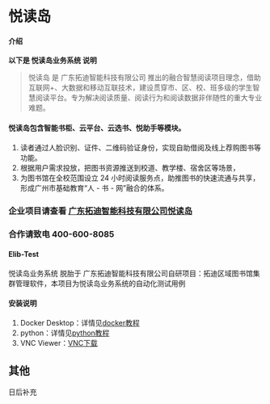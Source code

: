# 悦读岛

#### 介绍
**以下是 悦读岛业务系统 说明** 
> 悦读岛 是 广东拓迪智能科技有限公司 推出的融合智慧阅读项目理念，借助互联网+、大数据和移动互联技术，建设贯穿市、区、校、班多级的学生智慧阅读平台。专为解决阅读质量、阅读行为和阅读数据非伴随性的重大专业难题。
#### 悦读岛包含智能书柜、云平台、云选书、悦助手等模块。
1. 读者通过人脸识别、证件、二维码验证身份，实现自助借阅及线上荐购图书等功能。
2. 根据用户需求投放，把图书资源推送到校道、教学楼、宿舍区等场景，
3. 为图书馆在全校范围设立 24 小时阅读服务点，助推图书的快速流通与共享，形成广州市基础教育“人 - 书 - 网”融合的体系。
### 企业项目请查看 [广东拓迪智能科技有限公司悦读岛](http://www.tuodi.cn/ydd)
### 合作请致电 400-600-8085

#### Elib-Test
悦读岛业务系统 脱胎于 广东拓迪智能科技有限公司自研项目：拓迪区域图书馆集群管理软件，本项目为悦读岛业务系统的自动化测试用例

#### 安装说明

1.  Docker Desktop：详情见[docker教程](https://www.runoob.com/docker/docker-tutorial.html)
2.  python：详情见[python教程](https://www.runoob.com/python3/python3-tutorial.html)
3.  VNC Viewer：[VNC下载](https://www.realvnc.com/en/connect/download/viewer/)

## 其他 
日后补充